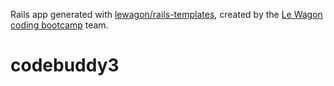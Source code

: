 Rails app generated with [lewagon/rails-templates](https://github.com/lewagon/rails-templates), created by the [Le Wagon coding bootcamp](https://www.lewagon.com) team.
# codebuddy3
